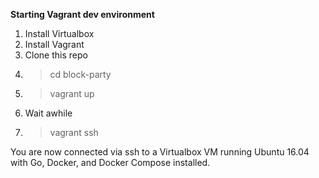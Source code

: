 **Starting Vagrant dev environment**
1. Install Virtualbox
2. Install Vagrant
3. Clone this repo
4. > cd block-party
5. > vagrant up
6. Wait awhile
7. > vagrant ssh

You are now connected via ssh to a Virtualbox VM running Ubuntu 16.04 with Go, Docker, and Docker Compose installed.



